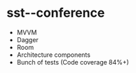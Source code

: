 # sst--conference

- MVVM
- Dagger
- Room
- Architecture components
- Bunch of tests (Code coverage 84%+)
